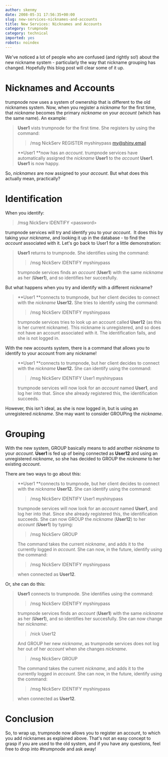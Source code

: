 ```yaml
---
author: skenmy
date: 2008-05-31 17:56:35+00:00
slug: new-services-nicknames-and-accounts
title: New Services: Nicknames and Accounts
category: trumpnode
category: technical
imported: yes
robots: noindex
---
```

We've noticed a lot of people who are confused (and rightly so!) about the new nickname system - particularly the way that nickname grouping has changed. Hopefully this blog post will clear some of it up.

# Nicknames and Accounts

trumpnode now uses a system of ownership that is different to the old nicknames system. Now, when you register a _nickname_ for the first time, that _nickname_ becomes the primary _nickname_ on your _account_ (which has the same name). An example:

> **User1** vists trumpnode for the first time. She registers by using the
> command:
>
> > /msg NickServ REGISTER myshinypass my@shiny.email
>
> **User1 **now has an _account_. trumpnode services have automatically assigned
> the _nickname_ **User1** to the _account_ **User1**. **User1** is now
> happy.


So, _nicknames_ are now assigned to your _account_. But what does this actually mean, practically?

# Identification

When you identify:


> /msg NickServ IDENTIFY &lt;password&gt;


trumpnode services will try and identify you to your _account_.  It does this by taking your _nickname_, and looking it up in the database - to find the _account_ associated with it. Let's go back to User1 for a little demonstration:


> **User1** returns to trumpnode. She identifies using the command:
>
> > /msg NickServ IDENTIFY myshinypass
>
>
> trumpnode services finds an _account_ (**User1**) with the same _nickname_ as
> her (**User1**), and so identifies her succesfully.


But what happens when you try and identify with a different nickname?


> **User1 **connects to trumpnode, but her client decides to connect with the
> _nickname_ **User12.** She tries to identify using the command:
>
> > /msg NickServ IDENTIFY myshinypass
>
> trumpnode services tries to look up an account called **User12** (as this is
> her current nickname). This nickname is unregistered, and so does not have an
> account associated with it. The identification fails, and she is not logged
> in.


With the new accounts system, there is a command that allows you to identify to your account from any nickname!


> **User1 **connects to trumpnode, but her client decides to connect with the
> _nickname_ **User12.** She can identify using the command:
>
> > /msg NickServ IDENTIFY User1 myshinypass
>
> trumpnode services will now look for an _account_ named **User1**, and log her
> into that. Since she already registered this, the identification succeeds.


However, this isn't ideal, as she is now logged in, but is using an unregistered _nickname_. She may want to consider GROUPing the _nickname_.


# Grouping

With the new system, GROUP basically means to add another _nickname_ to your _account_. **User1** is fed up of being connected as **User12** and using an unregistered _nickname_, so she has decided to GROUP the _nickname_ to her existing _account_.

There are two ways to go about this:


> **User1 **connects to trumpnode, but her client decides to connect with the
> _nickname_ **User12.** She can identify using the command:
>
> > /msg NickServ IDENTIFY User1 myshinypass
>
>
> trumpnode services will now look for an _account_ named **User1**, and log her
> into that. Since she already registered this, the identification succeeds.
> She can now GROUP the _nickname_ (**User12**) to her _account_ (**User1**) by
> typing:
>
> > /msg NickServ GROUP
>
>
> The command takes the current _nickname_, and adds it to the currently logged
> in _account_. She can now, in the future, identify using the command:
>
> > /msg NickServ IDENTIFY myshinypass
>
>
> when connected as **User12**.


Or, she can do this:


> **User1** connects to trumpnode. She identifies using the command:
>
> > /msg NickServ IDENTIFY myshinypass
>
>
> trumpnode services finds an _account_ (**User1**) with the same _nickname_ as her (**User1**), and so identifies her succesfully. She can now change her _nickname_:
>
> > /nick User12
>
>
> And GROUP her new _nickname_, as trumpnode services does not log her out of her _account_ when she changes _nickname_.
>
> > /msg NickServ GROUP
>
>
> The command takes the current _nickname_, and adds it to the currently logged in _account_. She can now, in the future, identify using the command:
>
> > /msg NickServ IDENTIFY myshinypass
>
>
> when connected as **User12**.


# Conclusion

So, to wrap up, trumpnode now allows you to register an account, to which you add nicknames as explained above. That's not an easy concept to grasp if you are used to the old system, and if you have any questions, feel free to drop into #trumpnode and ask away!
